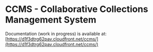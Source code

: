 # CCMS - Collaborative Collections Management System

Documentation (work in progress) is available at:
[https://d1f3dtrg62pav.cloudfront.net/ccms/](https://d1f3dtrg62pav.cloudfront.net/ccms/)

